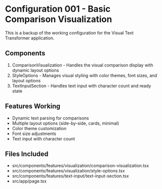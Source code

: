 # Configuration 001 - Basic Comparison Visualization

This is a backup of the working configuration for the Visual Text Transformer application.

## Components

1. ComparisonVisualization - Handles the visual comparison display with dynamic layout options
2. StyleOptions - Manages visual styling with color themes, font sizes, and layout options
3. TextInputSection - Handles text input with character count and ready state

## Features Working

- Dynamic text parsing for comparisons
- Multiple layout options (side-by-side, cards, minimal)
- Color theme customization
- Font size adjustments
- Text input with character count

## Files Included

- src/components/features/visualization/comparison-visualization.tsx
- src/components/features/visualization/style-options.tsx
- src/components/features/text-input/text-input-section.tsx
- src/app/page.tsx
